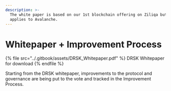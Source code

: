 ```yaml
---
description: >-
  The white paper is based on our 1st blockchain offering on Ziliqa but also
  applies to Avalanche.
---
```


# Whitepaper + Improvement Process

{% file src="../.gitbook/assets/DRSK_Whitepaper.pdf" %}
DRSK Whitepaper for download
{% endfile %}

Starting from the DRSK whitepaper, improvements to the protocol and governance are being put to the vote and tracked in the Improvement Process.
